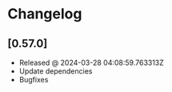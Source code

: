 # Changelog

## [0.57.0]

- Released @ 2024-03-28 04:08:59.763313Z
- Update dependencies
- Bugfixes
